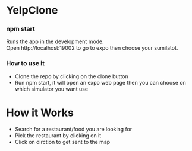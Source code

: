 # YelpClone
<h3>npm start</h3>
Runs the app in the development mode.<br />
Open http://localhost:19002 to go to expo then choose your sumilatot. 

<h3>How to use it</h3>
<ul>
<li> Clone the repo by clicking on the clone button </li>
<li>Run npm start, it will open an expo web page then you can choose on which simulator you want use</li>
</ul>

<h1>How it Works</h1>
<ul>
<li> 
Search for a restaurant/food you are looking for  
</li>
<li> 
Pick the restaurant by clicking on it
</li>
<li> 
Click on dirction to get sent to the map
</li>
</ul>
